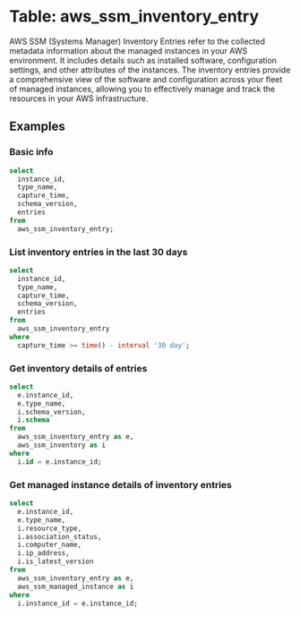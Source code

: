 # Table: aws_ssm_inventory_entry

AWS SSM (Systems Manager) Inventory Entries refer to the collected metadata information about the managed instances in your AWS environment. It includes details such as installed software, configuration settings, and other attributes of the instances. The inventory entries provide a comprehensive view of the software and configuration across your fleet of managed instances, allowing you to effectively manage and track the resources in your AWS infrastructure.

## Examples

### Basic info

```sql
select
  instance_id,
  type_name,
  capture_time,
  schema_version,
  entries
from
  aws_ssm_inventory_entry;
```

### List inventory entries in the last 30 days

```sql
select
  instance_id,
  type_name,
  capture_time,
  schema_version,
  entries
from
  aws_ssm_inventory_entry
where
  capture_time >= time() - interval '30 day';
```

### Get inventory details of entries

```sql
select
  e.instance_id,
  e.type_name,
  i.schema_version,
  i.schema
from
  aws_ssm_inventory_entry as e,
  aws_ssm_inventory as i
where
  i.id = e.instance_id;
```

### Get managed instance details of inventory entries

```sql
select
  e.instance_id,
  e.type_name,
  i.resource_type,
  i.association_status,
  i.computer_name,
  i.ip_address,
  i.is_latest_version
from
  aws_ssm_inventory_entry as e,
  aws_ssm_managed_instance as i
where
  i.instance_id = e.instance_id;
```